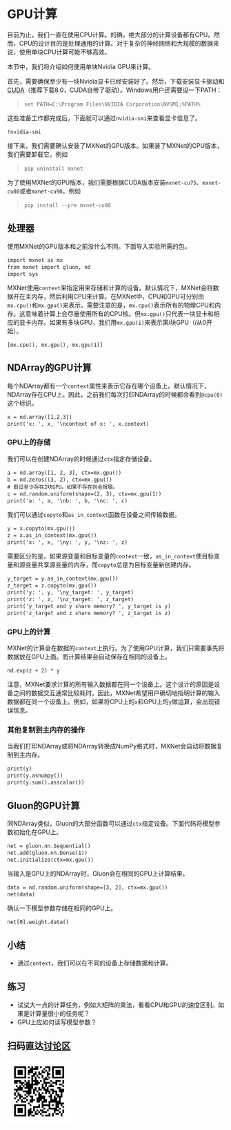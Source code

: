 # GPU计算

目前为止，我们一直在使用CPU计算。的确，绝大部分的计算设备都有CPU。然而，CPU的设计目的是处理通用的计算。对于复杂的神经网络和大规模的数据来说，使用单块CPU计算可能不够高效。

本节中，我们将介绍如何使用单块Nvidia GPU来计算。

首先，需要确保至少有一块Nvidia显卡已经安装好了。然后，下载安装显卡驱动和[CUDA](https://developer.nvidia.com/cuda-downloads)（推荐下载8.0，CUDA自带了驱动）。Windows用户还需要设一下PATH：

> `set PATH=C:\Program Files\NVIDIA Corporation\NVSMI;%PATH%`

这些准备工作都完成后，下面就可以通过`nvidia-smi`来查看显卡信息了。

```{.python .input  n=1}
!nvidia-smi
```

接下来，我们需要确认安装了MXNet的GPU版本。如果装了MXNet的CPU版本，我们需要卸载它。例如

> `pip uninstall mxnet`

为了使用MXNet的GPU版本，我们需要根据CUDA版本安装`mxnet-cu75`、`mxnet-cu80`或者`mxnet-cu90`。例如

> `pip install --pre mxnet-cu80`

## 处理器

使用MXNet的GPU版本和之前没什么不同。下面导入实验所需的包。

```{.python .input}
import mxnet as mx
from mxnet import gluon, nd
import sys
```

MXNet使用`context`来指定用来存储和计算的设备。默认情况下，MXNet会将数据开在主内存，然后利用CPU来计算。在MXNet中，CPU和GPU可分别由`mx.cpu()`和`mx.gpu()`来表示。需要注意的是，`mx.cpu()`表示所有的物理CPU和内存。这意味着计算上会尽量使用所有的CPU核。但`mx.gpu()`只代表一块显卡和相应的显卡内存。如果有多块GPU，我们用`mx.gpu(i)`来表示第$i$块GPU（$i$从0开始）。

```{.python .input  n=3}
[mx.cpu(), mx.gpu(), mx.gpu(1)]
```

## NDArray的GPU计算

每个NDArray都有一个`context`属性来表示它存在哪个设备上。默认情况下，NDArray存在CPU上。因此，之前我们每次打印NDArray的时候都会看到`@cpu(0)`这个标识。

```{.python .input  n=4}
x = nd.array([1,2,3])
print('x: ', x, '\ncontext of x: ', x.context)
```

### GPU上的存储

我们可以在创建NDArray的时候通过`ctx`指定存储设备。

```{.python .input  n=5}
a = nd.array([1, 2, 3], ctx=mx.gpu())
b = nd.zeros((3, 2), ctx=mx.gpu())
# 假设至少存在2块GPU。如果不存在则会报错。
c = nd.random.uniform(shape=(2, 3), ctx=mx.gpu(1)) 
print('a: ', a, '\nb: ', b, '\nc: ', c)
```

我们可以通过`copyto`和`as_in_context`函数在设备之间传输数据。

```{.python .input  n=7}
y = x.copyto(mx.gpu())
z = x.as_in_context(mx.gpu())
print('x: ', x, '\ny: ', y, '\nz: ', z)
```

需要区分的是，如果源变量和目标变量的`context`一致，`as_in_context`使目标变量和源变量共享源变量的内存，而`copyto`总是为目标变量新创建内存。

```{.python .input  n=8}
y_target = y.as_in_context(mx.gpu())
z_target = z.copyto(mx.gpu())
print('y: ', y, '\ny_target: ', y_target)
print('z: ', z, '\nz_target: ', z_target)
print('y_target and y share memory? ', y_target is y)
print('z_target and z share memory? ', z_target is z)
```

### GPU上的计算

MXNet的计算会在数据的`context`上执行。为了使用GPU计算，我们只需要事先将数据放在GPU上面。而计算结果会自动保存在相同的设备上。

```{.python .input  n=9}
nd.exp(z + 2) * y
```

注意，MXNet要求计算的所有输入数据都在同一个设备上。这个设计的原因是设备之间的数据交互通常比较耗时。因此，MXNet希望用户确切地指明计算的输入数据都在同一个设备上。例如，如果将CPU上的`x`和GPU上的`y`做运算，会出现错误信息。

### 其他复制到主内存的操作

当我们打印NDArray或将NDArray转换成NumPy格式时，MXNet会自动将数据复制到主内存。

```{.python .input  n=11}
print(y)
print(y.asnumpy())
print(y.sum().asscalar())
```

## Gluon的GPU计算

同NDArray类似，Gluon的大部分函数可以通过`ctx`指定设备。下面代码将模型参数初始化在GPU上。

```{.python .input  n=12}
net = gluon.nn.Sequential()
net.add(gluon.nn.Dense(1))
net.initialize(ctx=mx.gpu())
```

当输入是GPU上的NDArray时，Gluon会在相同的GPU上计算结果。

```{.python .input  n=13}
data = nd.random.uniform(shape=[3, 2], ctx=mx.gpu())
net(data)
```

确认一下模型参数存储在相同的GPU上。

```{.python .input  n=14}
net[0].weight.data()
```

## 小结

* 通过`context`，我们可以在不同的设备上存储数据和计算。

## 练习

* 试试大一点的计算任务，例如大矩阵的乘法，看看CPU和GPU的速度区别。如果是计算量很小的任务呢？
* GPU上应如何读写模型参数？

## 扫码直达[讨论区](https://discuss.gluon.ai/t/topic/988)

![](../img/qr_use-gpu.svg)
